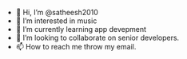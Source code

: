 - 👋 Hi, I’m @satheesh2010
- 👀 I’m interested in music
- 🌱 I’m currently learning app devepment
- 💞️ I’m looking to collaborate on senior developers.
- 📫 How to reach me throw my email.
<!---
satheesh2010/satheesh2010 is a ✨ special ✨ repository because its `README.md` (this file) appears on your GitHub profile.
You can click the Preview link to take a look at your changes.
--->
